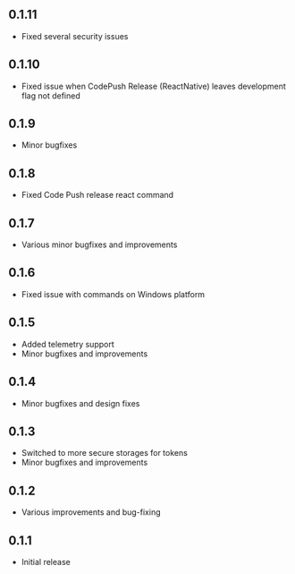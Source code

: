 ## 0.1.11
* Fixed several security issues

## 0.1.10
* Fixed issue when CodePush Release (ReactNative) leaves development flag not defined

## 0.1.9
* Minor bugfixes  

## 0.1.8
* Fixed Code Push release react command 

## 0.1.7
* Various minor bugfixes and improvements 

## 0.1.6
* Fixed issue with commands on Windows platform

## 0.1.5
* Added telemetry support
* Minor bugfixes and improvements

## 0.1.4
* Minor bugfixes and design fixes

## 0.1.3
* Switched to more secure storages for tokens
* Minor bugfixes and improvements

## 0.1.2
* Various improvements and bug-fixing

## 0.1.1
* Initial release